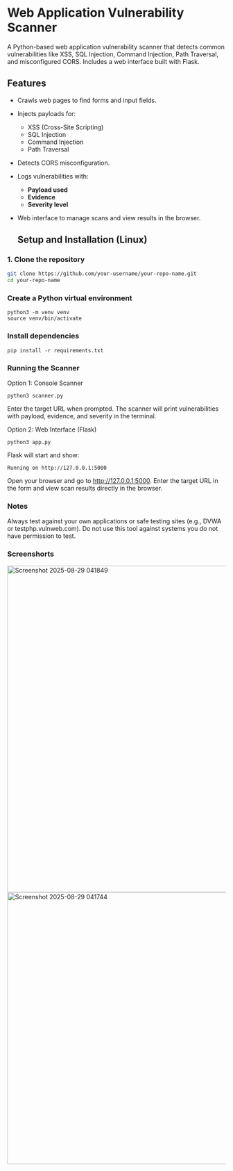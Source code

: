 # Web Application Vulnerability Scanner

A Python-based web application vulnerability scanner that detects common vulnerabilities like XSS, SQL Injection, Command Injection, Path Traversal, and misconfigured CORS. Includes a web interface built with Flask.

## Features

- Crawls web pages to find forms and input fields.
- Injects payloads for:
  - XSS (Cross-Site Scripting)
  - SQL Injection
  - Command Injection
  - Path Traversal
- Detects CORS misconfiguration.
- Logs vulnerabilities with:
  - **Payload used**
  - **Evidence**
  - **Severity level**
- Web interface to manage scans and view results in the browser.

  ## Setup and Installation (Linux)

### 1. Clone the repository
```bash
git clone https://github.com/your-username/your-repo-name.git
cd your-repo-name
```
### Create a Python virtual environment
```
python3 -m venv venv
source venv/bin/activate
```
### Install dependencies
```
pip install -r requirements.txt
```
### Running the Scanner
Option 1: Console Scanner
```
python3 scanner.py
```
Enter the target URL when prompted.
The scanner will print vulnerabilities with payload, evidence, and severity in the terminal.

Option 2: Web Interface (Flask)
```
python3 app.py
```
Flask will start and show:
```
Running on http://127.0.0.1:5000
```
Open your browser and go to http://127.0.0.1:5000.
Enter the target URL in the form and view scan results directly in the browser.

### Notes
Always test against your own applications or safe testing sites (e.g., DVWA or testphp.vulnweb.com).
Do not use this tool against systems you do not have permission to test.

### Screenshorts
<img width="1816" height="752" alt="Screenshot 2025-08-29 041849" src="https://github.com/user-attachments/assets/febe9d12-3e65-416b-bc4c-6c89c96e89da" />
<img width="1714" height="626" alt="Screenshot 2025-08-29 041744" src="https://github.com/user-attachments/assets/c86066ac-199b-42fc-8a14-9c7abd441c81" />

